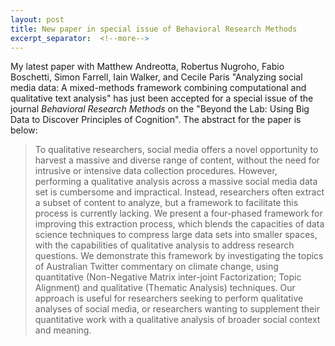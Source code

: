 ```yaml
---
layout: post
title: New paper in special issue of Behavioral Research Methods
excerpt_separator:  <!--more-->
---
```


My latest paper with Matthew Andreotta, Robertus Nugroho, Fabio Boschetti, Simon Farrell, Iain Walker, and Cecile Paris "Analyzing social media data: A mixed-methods framework combining computational and qualitative text analysis" has just been accepted for a special issue of the journal *Behavioral Research Methods* on the "Beyond the Lab: Using Big Data to Discover Principles of Cognition". The abstract for the paper is below:

> To qualitative researchers, social media offers a novel opportunity to harvest a massive and diverse range of content, without the need for intrusive or intensive data collection procedures. However, performing a qualitative analysis across a massive social media data set is cumbersome and impractical. Instead, researchers often extract a subset of content to analyze, but a framework to facilitate this process is currently lacking. We present a four-phased framework for improving this extraction process, which blends the capacities of data science techniques to compress large data sets into smaller spaces, with the capabilities of qualitative analysis to address research questions. We demonstrate this framework by investigating the topics of Australian Twitter commentary on climate change, using quantitative (Non-Negative Matrix inter-joint Factorization; Topic Alignment) and qualitative (Thematic Analysis) techniques. Our approach is useful for researchers seeking to perform qualitative analyses of social media, or researchers wanting to supplement their quantitative work with a qualitative analysis of broader social context and meaning.






